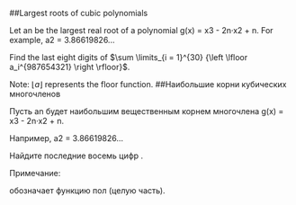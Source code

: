 ##Largest roots of cubic polynomials


Let an be the largest real root of a polynomial g(x) = x3 - 2n·x2 + n.
For example, a2 = 3.86619826...

Find the last eight digits of $\sum \limits_{i = 1}^{30} {\left \lfloor a_i^{987654321} \right \rfloor}$.

Note: $\lfloor a \rfloor$ represents the floor function.
##Наибольшие корни кубических многочленов



Пусть an будет наибольшим вещественным корнем многочлена g(x) = x3 - 2n·x2 + n.

Например, a2 = 3.86619826...


Найдите последние восемь цифр .


Примечание: 
 обозначает функцию пол (целую часть).

